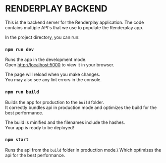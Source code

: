 # RENDERPLAY BACKEND

This is the backend server for the Renderplay application. The code contains multiple API's that we use to populate the Renderplay app. 

In the project directory, you can run:

### `npm run dev`

Runs the app in the development mode.\
Open [http://localhost:5000](http://localhost:5000) to view it in your browser.

The page will reload when you make changes.\
You may also see any lint errors in the console.


### `npm run build`

Builds the app for production to the `build` folder.\
It correctly bundles api in production mode and optimizes the build for the best performance.

The build is minified and the filenames include the hashes.\
Your app is ready to be deployed!

### `npm start`

Runs the api from the `build` folder in production mode.\ 
Which optimizes the api for the best performance.
